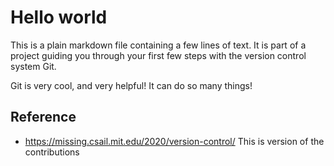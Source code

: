 # Hello world

This is a plain markdown file containing a few lines
of text. It is part of a project guiding you through your
first few steps with the version control system Git.

Git is very cool, and very helpful! It can do so many things!

## Reference

- https://missing.csail.mit.edu/2020/version-control/
This is version of the contributions
